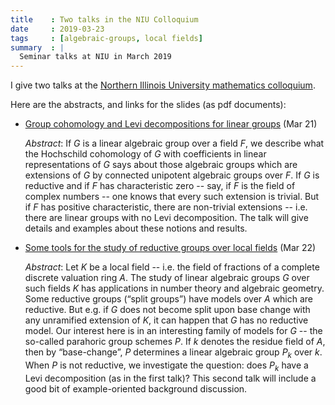 ```yaml
---
title    : Two talks in the NIU Colloquium
date     : 2019-03-23 
tags     : [algebraic-groups, local fields]
summary  : |
  Seminar talks at NIU in March 2019
---
```


I give two talks at the [Northern Illinois University mathematics
colloquium](http://www.math.niu.edu/colloq/).

Here are the abstracts, and links for the slides (as pdf documents):

+ [Group cohomology and Levi decompositions for linear groups] (Mar 21)
                
  *Abstract*: If $G$ is a linear algebraic group over a field $F$, we
  describe what the Hochschild cohomology of $G$ with coefficients in
  linear representations of $G$ says about those algebraic groups
  which are extensions of $G$ by connected unipotent algebraic groups
  over $F$. If $G$ is reductive and if $F$ has characteristic zero --
  say, if $F$ is the field of complex numbers -- one knows that every
  such extension is trivial. But if $F$ has positive characteristic,
  there are non-trivial extensions -- i.e. there are linear groups
  with no Levi decomposition. The talk will give details and examples
  about these notions and results.

+ [Some tools for the study of reductive groups over local fields] (Mar 22)

  *Abstract*: Let $K$ be a local field -- i.e. the field of fractions
  of a complete discrete valuation ring $A$. The study of linear
  algebraic groups $G$ over such fields $K$ has applications in number
  theory and algebraic geometry.  Some reductive groups (“split
  groups”) have models over $A$ which are reductive. But e.g. if $G$
  does not become split upon base change with any unramified extension
  of $K$, it can happen that $G$ has no reductive model.  Our interest
  here is in an interesting family of models for $G$ -- the so-called
  parahoric group schemes $P$. If $k$ denotes the residue field of
  $A$, then by “base-change”, $P$ determines a linear algebraic group
  $P_k$ over $k$.  When $P$ is not reductive, we investigate the
  question: does $P_k$ have a Levi decomposition (as in the first
  talk)?  This second talk will include a good bit of example-oriented
  background discussion.

  
[Group cohomology and Levi decompositions for linear groups]: /assets/slides/2019-03---NIU--Talk-1--transparencies.pdf
   
[Some tools for the study of reductive groups over local fields]: /assets/slides/2019-03---NIU--Talk-2--transparencies.pdf
